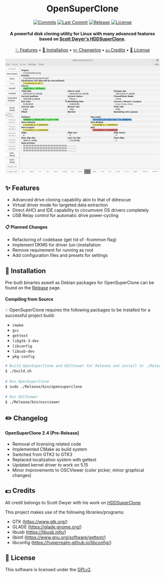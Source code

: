 <h1 align="center">
  <br>
  OpenSuperClone
  <br>
</h1>

<div align="center">

  [![Commits](https://badgen.net/github/commits/ispillmydrink/opensuperclone/main)](https://github.com/ISpillMyDrink/OpenSuperClone/commits/main)
  [![Last Commit](https://badgen.net/github/last-commit/ispillmydrink/opensuperclone/main)](https://github.com/ISpillMyDrink/OpenSuperClone/commits/main)
  [![Release](https://badgen.net/github/release/ispillmydrink/opensuperclone)](https://github.com/ISpillMyDrink/OpenSuperClone/releases)
  [![License](https://badgen.net/github/license/ispillmydrink/opensuperclone)](https://github.com/ISpillMyDrink/OpenSuperClone/blob/main/LICENSE)
  
</div>

<h4 align="center">
  A powerful disk cloning utility for Linux with many advanced features based on <a href="https://www.hddsuperclone.com/">Scott Dwyer's HDDSuperClone</a>.
</h4>

<p align="center">
  <a href="#-features">✨ Features</a> •
  <a href="#-installation">💾 Installation</a> •
  <a href="#%EF%B8%8F-changelog">✏️ Changelog</a> •
  <a href="#-credits">💵 Credits</a> •
  <a href="#-license">📄 License</a>
</p>

<p align="center">
  <img src="./doc/opensuperclone.gif" alt="Size Limit CLI" width="738">
</p>

## ✨ Features

* Advanced drive cloning capability akin to that of ddrescue
* Virtual driver mode for targeted data extraction
* Direct AHCI and IDE capability to circumvent OS drivers completely
* USB Relay control for automatic drive power-cycling

#### 📋 Planned Changes

* Refactoring of codebase (get rid of -fcommon flag)
* Implement DKMS for driver (un-)installation
* Remove requirement for running as root
* Add configuration files and presets for settings

## 💾 Installation

Pre-built binaries aswell as Debian packages for OpenSuperClone can be found on the <a href=https://github.com/ISpillMyDrink/OpenSuperClone/releases>Release</a> page.

#### Compiling from Source

💡 OpenSuperClone requires the following packages to be installed for a successful project build:

- `cmake`
- `gcc`
- `gettext`
- `libgtk-3-dev`
- `libconfig`
- `libusb-dev`
- `pkg-config`

```Bash
# Build OpenSuperClone and OSCViewer for Release and install to ./Release
$ ./build.sh

# Run OpenSuperClone
$ sudo ./Release/bin/opensuperclone

# Run OSCViewer
$ ./Release/bin/oscviewer
```

## ✏️ Changelog

#### OpenSuperClone 2.4 [Pre-Release]

* Removal of licensing related code
* Implemented CMake as build system
* Switched from GTK2 to GTK3
* Replaced localization system with gettext
* Updated kernel driver to work on 5.15
* Minor improvements to OSCViewer (color picker, minor graphical changes)

## 💵 Credits

All credit belongs to Scott Dwyer with his work on <a href="https://www.hddsuperclone.com/">HDDSuperClone</a>.

This project makes use of the following libraries/programs:
* GTK (https://www.gtk.org/)
* GLADE (https://glade.gnome.org/)
* libusb (https://libusb.info/)
* libintl (https://www.gnu.org/software/gettext/)
* libconfig (https://hyperrealm.github.io/libconfig/)

## 📄 License

This software is licensed under the [GPLv2](LICENSE).

